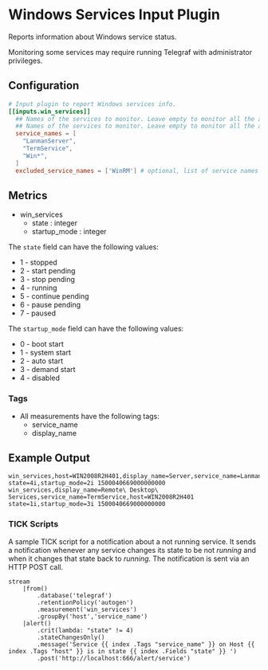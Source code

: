 # Windows Services Input Plugin

Reports information about Windows service status.

Monitoring some services may require running Telegraf with administrator
privileges.

## Configuration

```toml @sample.conf
# Input plugin to report Windows services info.
[[inputs.win_services]]
  ## Names of the services to monitor. Leave empty to monitor all the available services on the host. Globs accepted.
  ## Names of the services to monitor. Leave empty to monitor all the available services on the host. Globs accepted. Case sensitive.
  service_names = [
    "LanmanServer",
    "TermService",
    "Win*",
  ]
  excluded_service_names = ['WinRM'] # optional, list of service names to exclude
```

## Metrics

- win_services
  - state : integer
  - startup_mode : integer

The `state` field can have the following values:

- 1 - stopped
- 2 - start pending
- 3 - stop pending
- 4 - running
- 5 - continue pending
- 6 - pause pending
- 7 - paused

The `startup_mode` field can have the following values:

- 0 - boot start
- 1 - system start
- 2 - auto start
- 3 - demand start
- 4 - disabled

### Tags

- All measurements have the following tags:
  - service_name
  - display_name

## Example Output

```shell
win_services,host=WIN2008R2H401,display_name=Server,service_name=LanmanServer state=4i,startup_mode=2i 1500040669000000000
win_services,display_name=Remote\ Desktop\ Services,service_name=TermService,host=WIN2008R2H401 state=1i,startup_mode=3i 1500040669000000000
```

### TICK Scripts

A sample TICK script for a notification about a not running service.  It sends a
notification whenever any service changes its state to be not _running_ and when
it changes that state back to _running_.  The notification is sent via an HTTP
POST call.

```shell
stream
    |from()
        .database('telegraf')
        .retentionPolicy('autogen')
        .measurement('win_services')
        .groupBy('host','service_name')
    |alert()
        .crit(lambda: "state" != 4)
        .stateChangesOnly()
        .message('Service {{ index .Tags "service_name" }} on Host {{ index .Tags "host" }} is in state {{ index .Fields "state" }} ')
        .post('http://localhost:666/alert/service')
```
